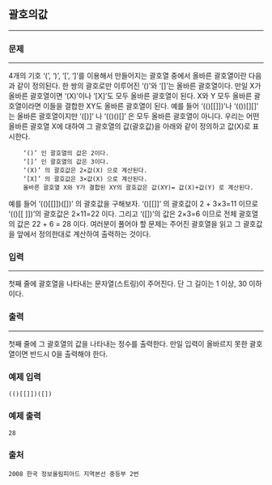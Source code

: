 ## 괄호의값
***
### 문제
***
4개의 기호 ‘(’, ‘)’, ‘[’, ‘]’를 이용해서 만들어지는 괄호열 중에서 올바른 괄호열이란 다음과 같이 정의된다. 한 쌍의 괄호로만 이루어진 ‘()’와 ‘[]’는 올바른 괄호열이다. 만일 X가 올바른 괄호열이면 ‘(X)’이나 ‘[X]’도 모두 올바른 괄호열이 된다. X와 Y 모두 올바른 괄호열이라면 이들을 결합한 XY도 올바른 괄호열이 된다. 예를 들어 ‘(()[[]])’나 ‘(())[][]’ 는 올바른 괄호열이지만 ‘([)]’ 나 ‘(()()[]’ 은 모두 올바른 괄호열이 아니다. 우리는 어떤 올바른 괄호열 X에 대하여 그 괄호열의 값(괄호값)을 아래와 같이 정의하고 값(X)로 표시한다.
```
    ‘()’ 인 괄호열의 값은 2이다.
    ‘[]’ 인 괄호열의 값은 3이다.
    ‘(X)’ 의 괄호값은 2×값(X) 으로 계산된다.
    ‘[X]’ 의 괄호값은 3×값(X) 으로 계산된다.
    올바른 괄호열 X와 Y가 결합된 XY의 괄호값은 값(XY)= 값(X)+값(Y) 로 계산된다.
```
예를 들어 ‘(()[[]])([])’ 의 괄호값을 구해보자. ‘()[[]]’ 의 괄호값이 2 + 3×3=11 이므로 ‘(()[[ ]])’의 괄호값은 2×11=22 이다. 그리고 ‘([])’의 값은 2×3=6 이므로 전체 괄호열의 값은 22 + 6 = 28 이다. 여러분이 풀어야 할 문제는 주어진 괄호열을 읽고 그 괄호값을 앞에서 정의한대로 계산하여 출력하는 것이다.

### 입력
***
첫째 줄에 괄호열을 나타내는 문자열(스트링)이 주어진다. 단 그 길이는 1 이상, 30 이하이다. 

### 출력
***
첫째 줄에 그 괄호열의 값을 나타내는 정수를 출력한다. 만일 입력이 올바르지 못한 괄호열이면 반드시 0을 출력해야 한다.

### 예제 입력
```
(()[[]])([])
```
### 예제 출력
```
28
```

### 출처
```
2008 한국 정보올림피아드 지역본선 중등부 2번
```